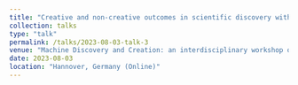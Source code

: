 ```yaml
---
title: "Creative and non-creative outcomes in scientific discovery with human-computer collaboration: what can we learn from machine learning predictions?"
collection: talks
type: "talk"
permalink: /talks/2023-08-03-talk-3
venue: "Machine Discovery and Creation: an interdisciplinary workshop on AI in science and creative applications"
date: 2023-08-03
location: "Hannover, Germany (Online)"
---
```


